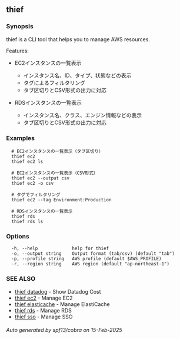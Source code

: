 ## thief



### Synopsis

thief is a CLI tool that helps you to manage AWS resources.

Features:
- EC2インスタンスの一覧表示
  - インスタンス名、ID、タイプ、状態などの表示
  - タグによるフィルタリング
  - タブ区切りとCSV形式の出力に対応

- RDSインスタンスの一覧表示
  - インスタンス名、クラス、エンジン情報などの表示
  - タブ区切りとCSV形式の出力に対応

### Examples

```
  # EC2インスタンスの一覧表示（タブ区切り）
  thief ec2
  thief ec2 ls

  # EC2インスタンスの一覧表示（CSV形式）
  thief ec2 --output csv
  thief ec2 -o csv

  # タグでフィルタリング
  thief ec2 --tag Environment:Production

  # RDSインスタンスの一覧表示
  thief rds
  thief rds ls
```

### Options

```
  -h, --help             help for thief
  -o, --output string    Output format (tab/csv) (default "tab")
  -p, --profile string   AWS profile (default $AWS_PROFILE)
  -r, --region string    AWS region (default "ap-northeast-1")
```

### SEE ALSO

* [thief datadog](thief_datadog.md)	 - Show Datadog Cost
* [thief ec2](thief_ec2.md)	 - Manage EC2
* [thief elasticache](thief_elasticache.md)	 - Manage ElastiCache
* [thief rds](thief_rds.md)	 - Manage RDS
* [thief sso](thief_sso.md)	 - Manage SSO

###### Auto generated by spf13/cobra on 15-Feb-2025
